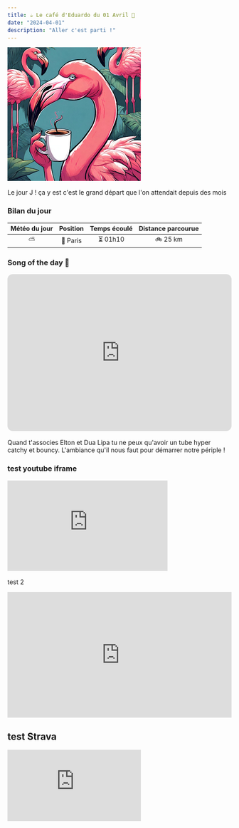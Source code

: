 ```yaml
---
title: ☕ Le café d'Eduardo du 01 Avril 🦩
date: "2024-04-01"
description: "Aller c'est parti !"
---
```


![Café d'Eduardo](../eduardo.png)


Le jour J ! ça y est c'est le grand départ que l'on attendait depuis des mois

### Bilan du jour

| Météo du jour | Position | Temps écoulé | Distance parcourue |
| :-----------: | :------: | :----------: | :----------------: |
|      ⛅       | 🚩 Paris |   ⏳ 01h10   |      🚲 25 km      |

### Song of the day 🎵

<iframe style="border-radius:12px" src="https://open.spotify.com/embed/track/6JIC3hbC28JZKZ8AlAqX8h?utm_source=generator" width="100%" height="352" frameBorder="0" allowfullscreen="" allow="autoplay; clipboard-write; encrypted-media; fullscreen; picture-in-picture" loading="lazy"></iframe>

Quand t'associes Elton et Dua Lipa tu ne peux qu'avoir un tube hyper catchy et bouncy. L'ambiance qu'il nous faut pour démarrer notre périple !


### test youtube iframe

<iframe id="ytplayer" type="text/html" width="360" height="202.5"
src="https://www.youtube.com/embed/M7lc1UVf-VE"
frameborder="0" allowfullscreen>


### test giphy

<div style="width:100%;height:0;padding-bottom:56%;position:relative;"><iframe src="https://giphy.com/embed/xT1XGOGdyDrL2BTfxK" width="100%" height="100%" style="position:absolute" frameBorder="0" class="giphy-embed" allowFullScreen></iframe></div>

test 2
<div style="width:100%;height:0;padding-bottom:56%;position:relative;"><iframe src="https://giphy.com/embed/krkrHAEodHgzP72rTI" width="100%" height="100%" style="position:absolute" frameBorder="0" class="giphy-embed" allowFullScreen></iframe></div>

## test Strava
<iframe height='160' width='300' frameborder='0' allowtransparency='true' scrolling='no' src='https://www.strava.com/athletes/26828165/activity-summary/09284769572e3b17a595b62abff7897338ed583e'></iframe>


